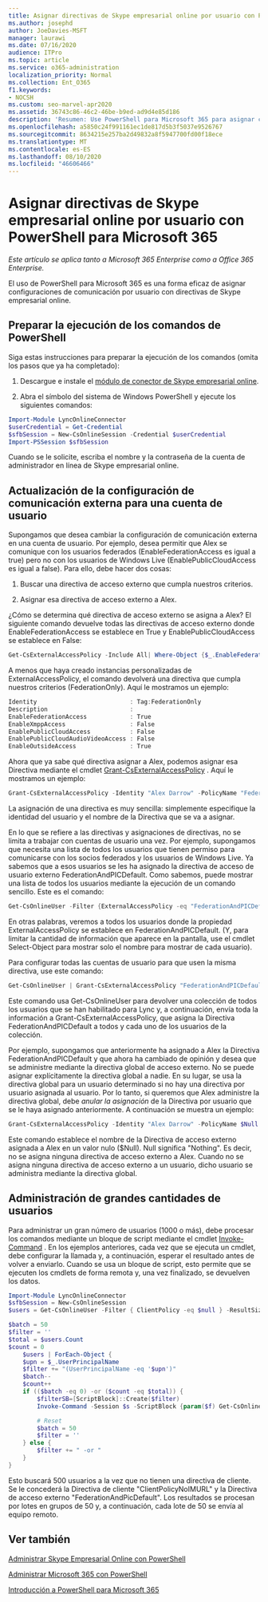 ```yaml
---
title: Asignar directivas de Skype empresarial online por usuario con PowerShell para Microsoft 365
ms.author: josephd
author: JoeDavies-MSFT
manager: laurawi
ms.date: 07/16/2020
audience: ITPro
ms.topic: article
ms.service: o365-administration
localization_priority: Normal
ms.collection: Ent_O365
f1.keywords:
- NOCSH
ms.custom: seo-marvel-apr2020
ms.assetid: 36743c86-46c2-46be-b9ed-ad9d4e85d186
description: 'Resumen: Use PowerShell para Microsoft 365 para asignar configuraciones de comunicación por usuario con directivas de Skype empresarial online.'
ms.openlocfilehash: a5850c24f991161ec1de817d5b3f5037e9526767
ms.sourcegitcommit: 8634215e257ba2d49832a8f5947700fd00f18ece
ms.translationtype: MT
ms.contentlocale: es-ES
ms.lasthandoff: 08/10/2020
ms.locfileid: "46606466"
---
```

# <a name="assign-per-user-skype-for-business-online-policies-with-powershell-for-microsoft-365"></a>Asignar directivas de Skype empresarial online por usuario con PowerShell para Microsoft 365

*Este artículo se aplica tanto a Microsoft 365 Enterprise como a Office 365 Enterprise.*

El uso de PowerShell para Microsoft 365 es una forma eficaz de asignar configuraciones de comunicación por usuario con directivas de Skype empresarial online.
  
## <a name="prepare-to-run-the-powershell-commands"></a>Preparar la ejecución de los comandos de PowerShell

Siga estas instrucciones para preparar la ejecución de los comandos (omita los pasos que ya ha completado):
  
1. Descargue e instale el [módulo de conector de Skype empresarial online](https://www.microsoft.com/download/details.aspx?id=39366).
    
2. Abra el símbolo del sistema de Windows PowerShell y ejecute los siguientes comandos: 
    
```powershell
Import-Module LyncOnlineConnector
$userCredential = Get-Credential
$sfbSession = New-CsOnlineSession -Credential $userCredential
Import-PSSession $sfbSession
```

Cuando se le solicite, escriba el nombre y la contraseña de la cuenta de administrador en línea de Skype empresarial online.
    
## <a name="updating-external-communication-settings-for-a-user-account"></a>Actualización de la configuración de comunicación externa para una cuenta de usuario

Supongamos que desea cambiar la configuración de comunicación externa en una cuenta de usuario. Por ejemplo, desea permitir que Alex se comunique con los usuarios federados (EnableFederationAccess es igual a true) pero no con los usuarios de Windows Live (EnablePublicCloudAccess es igual a false). Para ello, debe hacer dos cosas:
  
1. Buscar una directiva de acceso externo que cumpla nuestros criterios.
    
2. Asignar esa directiva de acceso externo a Alex.
    
¿Cómo se determina qué directiva de acceso externo se asigna a Alex? El siguiente comando devuelve todas las directivas de acceso externo donde EnableFederationAccess se establece en True y EnablePublicCloudAccess se establece en False:
  
```powershell
Get-CsExternalAccessPolicy -Include All| Where-Object {$_.EnableFederationAccess -eq $True -and $_.EnablePublicCloudAccess -eq $False}
```

A menos que haya creado instancias personalizadas de ExternalAccessPolicy, el comando devolverá una directiva que cumpla nuestros criterios (FederationOnly). Aquí le mostramos un ejemplo:
  
```powershell
Identity                          : Tag:FederationOnly
Description                       :
EnableFederationAccess            : True
EnableXmppAccess                  : False
EnablePublicCloudAccess           : False
EnablePublicCloudAudioVideoAccess : False
EnableOutsideAccess               : True
```

Ahora que ya sabe qué directiva asignar a Alex, podemos asignar esa Directiva mediante el cmdlet [Grant-CsExternalAccessPolicy](https://go.microsoft.com/fwlink/?LinkId=523974) . Aquí le mostramos un ejemplo:
  
```powershell
Grant-CsExternalAccessPolicy -Identity "Alex Darrow" -PolicyName "FederationOnly"
```

La asignación de una directiva es muy sencilla: simplemente especifique la identidad del usuario y el nombre de la Directiva que se va a asignar. 
  
En lo que se refiere a las directivas y asignaciones de directivas, no se limita a trabajar con cuentas de usuario una vez. Por ejemplo, supongamos que necesita una lista de todos los usuarios que tienen permiso para comunicarse con los socios federados y los usuarios de Windows Live. Ya sabemos que a esos usuarios se les ha asignado la directiva de acceso de usuario externo FederationAndPICDefault. Como sabemos, puede mostrar una lista de todos los usuarios mediante la ejecución de un comando sencillo. Este es el comando:
  
```powershell
Get-CsOnlineUser -Filter {ExternalAccessPolicy -eq "FederationAndPICDefault"} | Select-Object DisplayName
```

En otras palabras, veremos a todos los usuarios donde la propiedad ExternalAccessPolicy se establece en FederationAndPICDefault. (Y, para limitar la cantidad de información que aparece en la pantalla, use el cmdlet Select-Object para mostrar solo el nombre para mostrar de cada usuario). 
  
Para configurar todas las cuentas de usuario para que usen la misma directiva, use este comando:
  
```powershell
Get-CsOnlineUser | Grant-CsExternalAccessPolicy "FederationAndPICDefault"
```

Este comando usa Get-CsOnlineUser para devolver una colección de todos los usuarios que se han habilitado para Lync y, a continuación, envía toda la información a Grant-CsExternalAccessPolicy, que asigna la Directiva FederationAndPICDefault a todos y cada uno de los usuarios de la colección.
  
Por ejemplo, supongamos que anteriormente ha asignado a Alex la Directiva FederationAndPICDefault y que ahora ha cambiado de opinión y desea que se administre mediante la directiva global de acceso externo. No se puede asignar explícitamente la directiva global a nadie. En su lugar, se usa la directiva global para un usuario determinado si no hay una directiva por usuario asignada al usuario. Por lo tanto, si queremos que Alex administre la directiva global, debe *anular la asignación* de la Directiva por usuario que se le haya asignado anteriormente. A continuación se muestra un ejemplo:
  
```powershell
Grant-CsExternalAccessPolicy -Identity "Alex Darrow" -PolicyName $Null
```

Este comando establece el nombre de la Directiva de acceso externo asignada a Alex en un valor nulo ($Null). Null significa "Nothing". Es decir, no se asigna ninguna directiva de acceso externo a Alex. Cuando no se asigna ninguna directiva de acceso externo a un usuario, dicho usuario se administra mediante la directiva global.
  

## <a name="managing-large-numbers-of-users"></a>Administración de grandes cantidades de usuarios

Para administrar un gran número de usuarios (1000 o más), debe procesar los comandos mediante un bloque de script mediante el cmdlet [Invoke-Command](https://docs.microsoft.com/powershell/module/microsoft.powershell.core/invoke-command?view=powershell-7) .  En los ejemplos anteriores, cada vez que se ejecuta un cmdlet, debe configurar la llamada y, a continuación, esperar el resultado antes de volver a enviarlo.  Cuando se usa un bloque de script, esto permite que se ejecuten los cmdlets de forma remota y, una vez finalizado, se devuelven los datos. 

```powershell
Import-Module LyncOnlineConnector
$sfbSession = New-CsOnlineSession
$users = Get-CsOnlineUser -Filter { ClientPolicy -eq $null } -ResultSize 500

$batch = 50
$filter = ''
$total = $users.Count
$count = 0
    $users | ForEach-Object {
    $upn = $_.UserPrincipalName
    $filter += "(UserPrincipalName -eq '$upn')"
    $batch--
    $count++
    if (($batch -eq 0) -or ($count -eq $total)) {
        $filterSB=[ScriptBlock]::Create($filter)
        Invoke-Command -Session $s -ScriptBlock {param($f) Get-CsOnlineUser -filter $f | Grant-CsClientPolicy -PolicyName "ClientPolicyNoIMURL" -Passthru | Grant-CsExternalAccessPolicy -PolicyName "FederationAndPICDefault"} -ArgumentList $filterSB

        # Reset
        $batch = 50
        $filter = ''
    } else {
        $filter += " -or "
    }
}
```

Esto buscará 500 usuarios a la vez que no tienen una directiva de cliente. Se le concederá la Directiva de cliente "ClientPolicyNoIMURL" y la Directiva de acceso externo "FederationAndPicDefault". Los resultados se procesan por lotes en grupos de 50 y, a continuación, cada lote de 50 se envía al equipo remoto.
  
## <a name="see-also"></a>Ver también

[Administrar Skype Empresarial Online con PowerShell](manage-skype-for-business-online-with-office-365-powershell.md)
  
[Administrar Microsoft 365 con PowerShell](manage-office-365-with-office-365-powershell.md)
  
[Introducción a PowerShell para Microsoft 365](getting-started-with-office-365-powershell.md)
